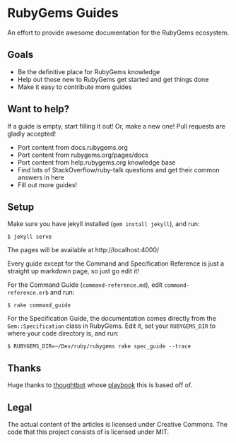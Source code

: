 RubyGems Guides
===============

An effort to provide awesome documentation for the RubyGems ecosystem.

Goals
-----

* Be the definitive place for RubyGems knowledge
* Help out those new to RubyGems get started and get things done
* Make it easy to contribute more guides

Want to help?
-------------

If a guide is empty, start filling it out! Or, make a new one! Pull requests
are gladly accepted!

* Port content from docs.rubygems.org
* Port content from rubygems.org/pages/docs
* Port content from help.rubygems.org knowledge base
* Find lots of StackOverflow/ruby-talk questions and get their common answers in here
* Fill out more guides!

Setup
-----

Make sure you have jekyll installed (`gem install jekyll`), and run:

    $ jekyll serve

The pages will be available at http://localhost:4000/

Every guide except for the Command and Specification Reference is just a
straight up markdown page, so just go edit it!

For the Command Guide (`command-reference.md`), edit `command-reference.erb`
and run:

    $ rake command_guide

For the Specification Guide, the documentation comes directly from the
`Gem::Specification` class in RubyGems. Edit it, set your `RUBYGEMS_DIR` to
where your code directory is, and run:

    $ RUBYGEMS_DIR=~/Dev/ruby/rubygems rake spec_guide --trace

Thanks
------

Huge thanks to [thoughtbot](https://thoughtbot.com) whose [playbook](https://thoughtbot.com/playbook) this is based off of.

Legal
-----

The actual content of the articles is licensed under Creative Commons. The code that this project consists of is licensed under MIT.
